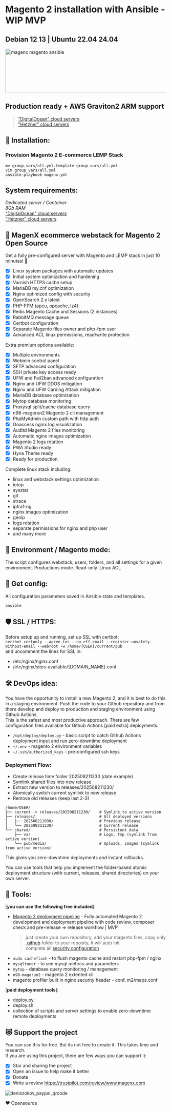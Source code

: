 # Magento 2 installation with Ansible - WIP MVP
## Debian 12 13 | Ubuntu 22.04 24.04

<img width="731" height="138" alt="magenx magento ansible" src="https://github.com/user-attachments/assets/b605f3a0-1eb9-4340-9835-b332e4aeefe9" />

## Production ready + AWS Graviton2 ARM support

 > ["DigitalOcean" cloud servers](https://m.do.co/c/ccc5d115377f)  
 > ["Hetzner" cloud servers](https://hetzner.cloud/?ref=RjVtLXq3rlEz)

## :rocket: Installation:  
 
### Provision Magento 2 E-commerce LEMP Stack
```
mv group_vars/all.yml.template group_vars/all.yml
vim group_vars/all.yml
ansible-playbook magenx.yml
```
  
## System requirements:
*Dedicated server / Container*  
*8Gb RAM*  
 ["DigitalOcean" cloud servers](https://m.do.co/c/ccc5d115377f)  
 ["Hetzner" cloud servers](https://hetzner.cloud/?ref=RjVtLXq3rlEz)
   
   
## 💾 MagenX ecommerce webstack for Magento 2 Open Source  
Get a fully pre-configured server with Magento and LEMP stack in just 10 minutes! 🚀 

- [x] Linux system packages with automatic updates
- [x] Initial system optimization and hardening
- [x] Varnish HTTPS cache setup
- [x] MariaDB my.cnf optimization
- [x] Nginx optimized config with security
- [x] OpenSearch 2.x latest
- [x] PHP-FPM (apcu, opcache, lz4)
- [x] Redis Magento Cache and Sessions (2 instances)
- [x] RabbitMQ message queue
- [x] Certbot configuration
- [x] Separate Magento files owner and php-fpm user
- [x] Advanced ACL linux permissions, read/write protection
  
Extra premium options available:  
  
- [x] Multiple environments
- [x] Webmin control panel
- [x] SFTP advanced configuration
- [x] SSH private key access ready
- [x] UFW and Fail2ban advanced configuration
- [x] Nginx and UFW DDOS mitigation
- [x] Nginx and UFW Carding Attack mitigation
- [x] MariaDB database optimization
- [x] Mytop database monitoring
- [x] Proxysql split/cache database query
- [x] n98-magerun2 Magento 2 cli management
- [x] PhpMyAdmin custom path with http auth
- [x] Goaccess nginx log visualization
- [x] Auditd Magento 2 files monitoring
- [x] Automatic nginx images optimization
- [x] Magento 2 logs rotation
- [x] PWA Studio ready
- [x] Hyva Theme ready
- [x] Ready for production.

Complete linux stack including:  
- linux and webstack settings optimization
- iotop
- sysstat
- git
- strace
- iptraf-ng
- nginx images optimization
- geoip
- logs rotation
- separate permissions for nginx and php user
- and many more
  
  
## 🔡 Environment / Magento mode:  
The script configures webstack, users, folders, and all settings for a given environment. Productions mode. Read-only. Linux ACL
  
  
## 📄 Get config:  
All configuration parameters saved in Ansible state and templates.
```
ansible
```
  
## 🛡️ SSL / HTTPS:
Before setup up and running, set up SSL with certbot:  
`certbot certonly --agree-tos --no-eff-email --register-unsafely-without-email --webroot -w /home/{USER}/current/pub`  
and uncomment the lines for SSL in:  
- /etc/nginx/nginx.conf
- /etc/nginx/sites-available/{DOMAIN_NAME}.conf

  
## :hammer_and_wrench: DevOps idea:
You have the opportunity to install a new Magento 2, and it is best to do this in a staging environment. Push the code to your Github repository and from there develop and deploy to production and staging environment using Github Actions.  
This is the safest and most productive approach.
There are few configuration files available for Github Actions [paid extra] deployments: 
 - `/opt/deploy/deploy.py` - basic script to catch Github Actions deployment input and run zero-downtime deployment
 - `~/.env` - magento 2 environment variables
 - `~/.ssh/authorized_keys` - pre-configured ssh keys

  
### Deployment Flow:
- Create release time folder 202508211230 (date example)
- Symlink shared files into new release
- Extract new version to releases/202508211230/
- Atomically switch current symlink to new release
- Remove old releases (keep last 2-3)
  
```
/home/USER/
├── current -> releases/202508211230/    # Symlink to active version
├── releases/                            # All deployed versions
│   ├── 202508211030/                    # Previous release
│   └── 202508211230/                    # Current release
└── shared/                              # Persistent data
    ├── var                              # Logs, tmp (symlink from active version)
    └── pub/media/                       # Uploads, images (symlink from active version)
```
This gives you zero-downtime deployments and instant rollbacks.

You can use tools that help you implement the folder-based atomic deployment structure 
(with current, releases, shared directories) on your own server. 
  
## 🧰 Tools:
[**you can use the following free included**]:
- [Magento 2 deployment pipeline](https://github.com/magenx/Magento-2-deployment-pipeline) - Fully automated Magento 2 development and deployment pipeline with code review, composer check and pre-release => release workflow | MVP  
  > just create your own repository, add your magento files, copy only [.github](https://github.com/magenx/Magento-2-deployment-pipeline/tree/main/.github) folder to your reposity, it will auto init  
  > complete all [security configuration](https://github.com/magenx/Magento-2-deployment-pipeline?tab=readme-ov-file#soc-2-requirements)
- `sudo cacheflush` - to flush magento cache and restart php-fpm / nginx
- `mysqltuner` - to see mysql metrics and parameters
- `mytop` - database query monitoring / management
- `n98-magerun2` - magento 2 extented cli
- magento profiler built in nginx security header - conf_m2/maps.conf

[**paid deployment tools**]:
- deploy.py
- deploy.sh
- collection of scripts and server settings to enable zero-downtime remote deployments
  
  
## 😻 Support the project  
You can use this for free. But its not free to create it. This takes time and research.  
If you are using this project, there are few ways you can support it:
- [x] Star and sharing the project
- [x] Open an issue to help make it better
- [x] Donate
- [x] Write a review https://trustpilot.com/review/www.magenx.com  
 
![deniszokov_paypal_qrcode](https://github.com/magenx/Magento-2-aws-cluster-terraform/assets/1591200/3175c8a5-7786-4056-87c0-b4e0727f4ede)  
  
❤️ Opensource  

